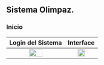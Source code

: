 ## Sistema Olimpaz.

### Inicio

|                               Login del Sistema                                |                                   Interface                                    |
|:------------------------------------------------------------------------------:|:------------------------------------------------------------------------------:|
|  <img src="https://i.imgur.com/mfh51Q4.png" style="height: 50%; width:50%;"/>  |  <img src="https://i.imgur.com/reEBpMx.png" style="height: 50%; width:50%;"/>  |
